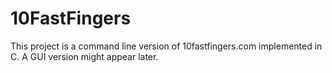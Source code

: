 # 10FastFingers
This project is a command line version of 10fastfingers.com implemented in C.
A GUI version might appear later.
